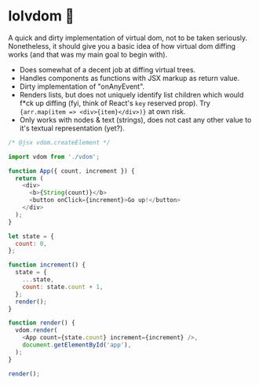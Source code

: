 # lolvdom 🤯

A quick and dirty implementation of virtual dom, not to be taken seriously. Nonetheless, it should give you a basic idea of how virtual dom diffing works (and that was my main goal to begin with).

* Does somewhat of a decent job at diffing virtual trees.
* Handles components as functions with JSX markup as return value.
* Dirty implementation of "onAnyEvent".
* Renders lists, but does not uniquely identify list children which would f*ck up diffing (fyi, think of React's `key` reserved prop). Try `{arr.map(item => <div>{item}</div>)}` at own risk.
* Only works with nodes & text (strings), does not cast any other value to it's textual representation (yet?).

```javascript
/* @jsx vdom.createElement */

import vdom from './vdom';

function App({ count, increment }) {
  return ( 
    <div>
      <b>{String(count)}</b>
      <button onClick={increment}>Go up!</button>
    </div>
  );
}

let state = {
  count: 0,
};

function increment() {
  state = {
    ...state,
    count: state.count + 1,
  };
  render();
}

function render() {
  vdom.render(
    <App count={state.count} increment={increment} />,
    document.getElementById('app'),
  );
}

render();
```
